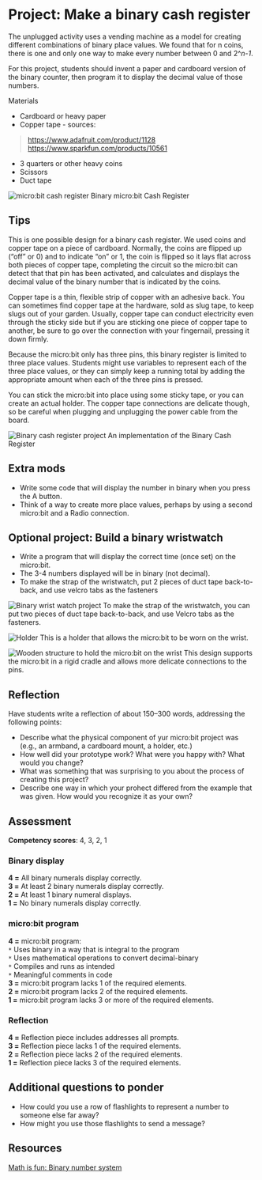 # Project: Make a binary cash register

The unplugged activity uses a vending machine as a model for creating different combinations of binary place values. We found that for n coins, there is one and only one way to make every number between 0 and 2^_n-1_.

For this project, students should invent a paper and cardboard version of the binary counter, then program it to display the decimal value of those numbers.

Materials
* Cardboard or heavy paper
* Copper tape - sources:
>https://www.adafruit.com/product/1128<br/>https://www.sparkfun.com/products/10561
* 3 quarters or other heavy coins
* Scissors
* Duct tape

![micro:bit cash register](/static/courses/csintro/binary/microbit-cash-register.png)
Binary micro:bit Cash Register

## Tips
This is one possible design for a binary cash register. We used coins and copper tape on a piece of cardboard. Normally, the coins are flipped up (“off” or 0) and to indicate “on” or 1, the coin is flipped so it lays flat across both pieces of copper tape, completing the circuit so the micro:bit can detect that that pin has been activated, and calculates and displays the decimal value of the binary number that is indicated by the coins.

Copper tape is a thin, flexible strip of copper with an adhesive back. You can sometimes find copper tape at the hardware, sold as slug tape, to keep slugs out of your garden. Usually, copper tape can conduct electricity even through the sticky side but if you are sticking one piece of copper tape to another, be sure to go over the connection with your fingernail, pressing it down firmly.

Because the micro:bit only has three pins, this binary register is limited to three place values. Students might use variables to represent each of the three place values, or they can simply keep a running total by adding the appropriate amount when each of the three pins is pressed.

You can stick the micro:bit into place using some sticky tape, or you can create an actual holder. The copper tape connections are delicate though, so be careful when plugging and unplugging the power cable from the board.

![Binary cash register project](/static/courses/csintro/binary/binary-cash-register.jpg)
An implementation of the Binary Cash Register

## Extra mods
* Write some code that will display the number in binary when you press the A button. 
* Think of a way to create more place values, perhaps by using a second micro:bit and a Radio connection.

## Optional project: Build a binary wristwatch
* Write a program that will display the correct time (once set) on the micro:bit. 
* The 3-4 numbers displayed will be in binary (not decimal).
* To make the strap of the wristwatch, put 2 pieces of duct tape back-to-back, and use velcro tabs as the fasteners

![Binary wrist watch project](/static/courses/csintro/binary/binary-wrist-watch.jpg)
To make the strap of the wristwatch, you can put two pieces of duct tape back-to-back, and use Velcro tabs as the fasteners.

![Holder](/static/courses/csintro/conditionals/holder.jpg)
This is a holder that allows the micro:bit to be worn on the wrist.

![Wooden structure to hold the micro:bit on the wrist](/static/courses/csintro/conditionals/microbit-holder.jpg)
This design supports the micro:bit in a rigid cradle and allows more delicate connections to the pins.

## Reflection
Have students write a reflection of about 150–300 words, addressing the following points:

* Describe what the physical component of yur micro:bit project was (e.g., an armband, a cardboard mount, a holder, etc.)
* How well did your prototype work? What were you happy with? What would you change? 
* What was something that was surprising to you about the process of creating this project?
* Describe one way in which your prohect differed from the example that was given. How would you recognize it as your own?

## Assessment

**Competency scores**: 4, 3, 2, 1

### Binary display

**4 =** All binary numerals display correctly.<br/>
**3 =** At least 2 binary numerals display correctly.<br/>
**2 =** At least 1 binary numeral displays.<br/>
**1 =** No binary numerals display correctly.

### micro:bit program

**4 =** micro:bit program:<br/>
`*` Uses binary in a way that is integral to the program<br/>
`*` Uses mathematical operations to convert decimal-binary<br/>
`*` Compiles and runs as intended<br/>
`*` Meaningful comments in code<br/>
**3 =** micro:bit program lacks 1 of the required elements.<br/>
**2 =** micro:bit program lacks 2 of the required elements.<br/>
**1 =** micro:bit program lacks 3 or more of the required elements.

### Reflection

**4 =** Reflection piece includes addresses all prompts.<br/>
**3 =** Reflection piece lacks 1 of the required elements.<br/>
**2 =** Reflection piece lacks 2 of the required elements.<br/>
**1 =** Reflection piece lacks 3 of the required elements. 

## Additional questions to ponder
* How could you use a row of flashlights to represent a number to someone else far away? 
* How might you use those flashlights to send a message?
	
## Resources

[Math is fun: Binary number system](https://www.mathsisfun.com/binary-number-system.html)


